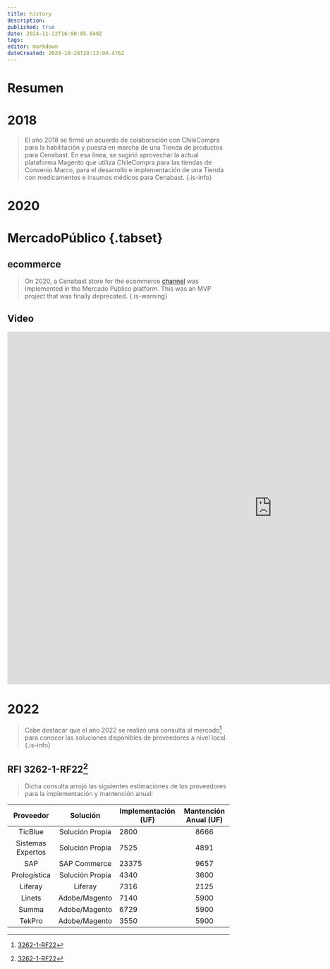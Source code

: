 ```yaml
---
title: history
description: 
published: true
date: 2024-11-22T16:00:05.849Z
tags: 
editor: markdown
dateCreated: 2024-10-28T20:13:04.476Z
---
```


# Resumen

# 2018

> El año 2018 se firmó un acuerdo de colaboración con ChileCompra para la habilitación y puesta en marcha de una Tienda de productos para Cenabast. En esa línea, se sugirió aprovechar la actual plataforma Magento que utiliza ChileCompra para las tiendas de Convenio Marco, para el desarrollo e implementación de una Tienda con medicamentos e insumos médicos para Cenabast.
{.is-info}



# 2020 

# MercadoPúblico {.tabset}

## ecommerce

> On 2020, a Cenabast store for the ecommerce [channel](../2_Store%20Project/functionalities/channels.md) was implemented in the Mercado Público platform. This was an MVP project that was finally deprecated.
{.is-warning}

## Video

<iframe width="1200" height="800" src="https://www.youtube.com/embed/pkmF59byLSg?si=KqlhPF68a9gJOHXe" title="YouTube video player" frameborder="0" allow="accelerometer; autoplay; clipboard-write; encrypted-media; gyroscope; picture-in-picture; web-share" allowfullscreen></iframe>

# 2022

> Cabe destacar que el año 2022 se realizó una consulta al mercado[^1] para conocer las soluciones disponibles de proveedores a nivel local.
{.is-info}

## RFI 3262-1-RF22[^1]

> Dicha consulta arrojó las siguientes estimaciones de los proveedores para la implementación y mantención anual:
> 
|     Proveedor     |     Solución    | Implementación (UF) | Mantención Anual (UF) |
|:-----------------:|:---------------:|---------------------|:---------------------:|
| TicBlue           | Solución Propia |         2800        |          8666         |
| Sistemas Expertos | Solución Propia |         7525        |          4891         |
| SAP               |   SAP Commerce  |        23375        |          9657         |
| Prologística      | Solución Propia |         4340        |          3600         |
| Liferay           |     Liferay     |         7316        |          2125         |
| Linets            |  Adobe/Magento  |         7140        |          5900         |
| Summa             |  Adobe/Magento  |         6729        |          5900         |
| TekPro            |  Adobe/Magento  |         3550        |          5900         |


[^1]: [3262-1-RF22](https://consulta-mercado.mercadopublico.cl/detalle-consulta-mercado/3262-1-RF22)